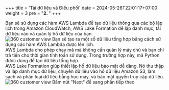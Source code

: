 +++
title = 'Tải dữ liệu và Điều phối'
date = 2024-05-28T22:01:17+07:00
weight = 3
pre = "<b>2. </b>"
+++


Bạn sẽ sử dụng các hàm AWS Lambda để tạo dữ liệu thông qua các bộ lập lịch trong Amazon CloudWatch, AWS Lake Formation để lập danh mục, tải dữ liệu vào và quản lý hồ dữ liệu của bạn.  
![360 customer view](https://vuha7394.github.io/workshop-aws2/images/assets/29.png)
Bạn sẽ tạo ra một số dữ liệu tổng hợp bằng cách sử dụng các hàm AWS Lambda được lên lịch.  
AWS Lambda cho phép chạy mã mà không cần quản lý máy chủ và bạn chỉ trả tiền cho thời gian tính toán sử dụng. Trong trường hợp này, mã Python được dùng để tạo dữ liệu tổng hợp.  
AWS Lake Formation giúp thiết lập hồ dữ liệu bảo mật dễ dàng. Nó thu thập và lập danh mục dữ liệu, chuyển dữ liệu vào hồ dữ liệu Amazon S3, làm sạch và phân loại dữ liệu bằng học máy, và bảo mật quyền truy cập dữ liệu.  
![360 customer view](https://vuha7394.github.io/workshop-aws2/images/assets/30.png)
Bấm nút "Next" để sang phần tiếp theo  